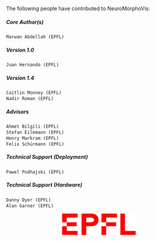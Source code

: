 The following people have contributed to NeuroMorphoVis:

##### Core Author(s)

    Marwan Abdellah (EPFL)

##### Version 1.0

    Juan Hernando (EPFL)

##### Version 1.4

    Caitlin Monney (EPFL)
    Nadir Roman (EPFL)

##### Advisors

    Ahmet Bilgili (EPFL)
    Stefan Eilemann (EPFL)
    Henry Markram (EPFL)
    Felix Schürmann (EPFL)
    
##### Technical Support (Deployment)

    Pawel Podhajski (EPFL)

##### Technical Support (Hardware)

    Danny Dyer (EPFL)
    Alan Garner (EPFL)

<p align="center">
	<img src="docs/artifacts/logo/epfl-logo.jpg" width=200>
</p>
